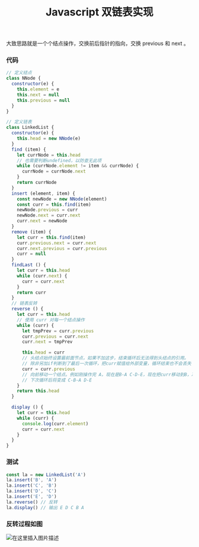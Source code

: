 ﻿---
slug: 20210910
title: Javascript 双链表实现
authors: mcx
tags: [Javascript, 大三]
---

大致思路就是一个个结点操作，交换前后指针的指向，交换 previous 和 next 。

<!--truncate-->

### 代码
```javascript
// 定义结点
class NNode {
  constructor(e) {
    this.element = e
    this.next = null
    this.previous = null
  }
}

// 定义链表
class LinkedList {
  constructor(e) {
    this.head = new NNode(e)
  }
  find (item) {
    let currNode = this.head
    // 也需要判断undefined，以防查无此项
    while (currNode.element != item && currNode) {
      currNode = currNode.next
    }
    return currNode
  }
  insert (element, item) {
    const newNode = new NNode(element)
    const curr = this.find(item)
    newNode.previous = curr
    newNode.next = curr.next
    curr.next = newNode
  }
  remove (item) {
    let curr = this.find(item)
    curr.previous.next = curr.next
    curr.next.previous = curr.previous
    curr = null
  }
  findLast () {
    let curr = this.head
    while (curr.next) {
      curr = curr.next
    }
    return curr
  }
  // 链表反转
  reverse () {
    let curr = this.head
    // 使用 curr 对每一个结点操作
    while (curr) {
      let tmpPrev = curr.previous
      curr.previous = curr.next
      curr.next = tmpPrev

      this.head = curr 
      // 头结点始终设置最前面节点，如果不加这步，结束循环后无法得到头结点的引用。
      // 除非另加if判断到了最后一次循环，把curr赋值给外部变量，循环结束也不会丢失
      curr = curr.previous 
      // 向前移动一个结点。例如刚操作完 A，现在是B-A C-D-E，现在把curr移动到B，准备操作B
      // 下次循环后将变成 C-B-A D-E
    }
    return this.head
  }

  display () {
    let curr = this.head
    while (curr) {
      console.log(curr.element)
      curr = curr.next
    }
  }
}
```

### 测试
```javascript
const la = new LinkedList('A')
la.insert('B', 'A')
la.insert('C', 'B')
la.insert('D', 'C')
la.insert('E', 'D')
la.reverse() // 反转
la.display() // 输出 E D C B A
```
### 反转过程如图
![在这里插入图片描述](https://img-blog.csdnimg.cn/6e6bc84b12b74b42a19fe2a20562da32.jpg?x-oss-process=image/watermark,type_ZHJvaWRzYW5zZmFsbGJhY2s,shadow_50,text_Q1NETiBAI1VuZGVmaW5lZA==,size_20,color_FFFFFF,t_70,g_se,x_16#pic_center)
